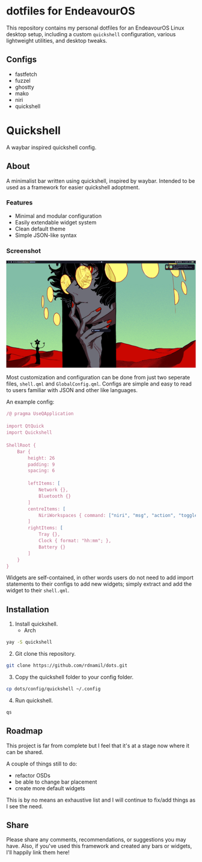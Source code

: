 # dotfiles for EndeavourOS
This repository contains my personal dotfiles for an EndeavourOS Linux desktop setup, including a custom `quickshell` configuration, various lightweight utilities, and desktop tweaks.

## Configs
- fastfetch
- fuzzel
- ghostty
- mako
- niri
- quickshell

# Quickshell
A waybar inspired quickshell config.

## About
A minimalist bar written using quickshell, inspired by waybar. Intended to be used as a framework for easier quickshell adoptment.

### Features
- Minimal and modular configuration
- Easily extendable widget system
- Clean default theme
- Simple JSON-like syntax

### Screenshot
![screenshot](resources/screenshot-1.png)

Most customization and configuration can be done from just two seperate files, `shell.qml` and `GlobalConfig.qml`.  Configs are simple and easy to read to users familiar with JSON and other like languages.

An example config:
```qml
/@ pragma UseQApplication

import QtQuick
import Quickshell

ShellRoot {
	Bar {
		height: 26
		padding: 9
		spacing: 6

		leftItems: [
			Network {},
			Bluetooth {}
		]
		centreItems: [
			NiriWorkspaces { command: ["niri", "msg", "action", "toggle-overview"]; }
		]
		rightItems: [
			Tray {},
			Clock { format: "hh:mm"; },
			Battery {}
		]
	}
}
```

Widgets are self-contained, in other words users do not need to add import statements to their configs to add new widgets; simply extract and add the widget to their `shell.qml`.

## Installation
1. Install quickshell.
	- Arch
```bash
yay -S quickshell
```
2. Git clone this repository.
```bash
git clone https://github.com/rdnamil/dots.git
```
3. Copy the quickshell folder to your config folder.
```bash
cp dots/config/quickshell ~/.config
```
4. Run quickshell.
```bash
qs
```

## Roadmap
This project is far from complete but I feel that it's at a stage now where it can be shared. 

A couple of things still to do:
- refactor OSDs
- be able to change bar placement
- create more default widgets

This is by no means an exhaustive list and I will continue to fix/add things as I see the need.

## Share
Please share any comments, recommendations, or suggestions you may have. Also, if you've used this framework and created any bars or widgets, I'll happily link them here!
